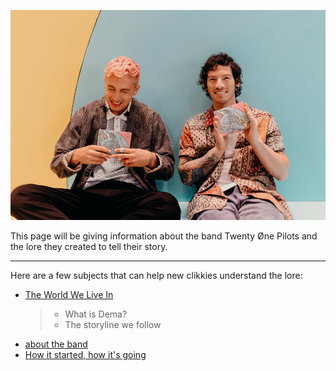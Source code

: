 ![the boys](Twentyonepilots/tyjo.jpg)  

This page will be giving information about the band Twenty Øne Pilots and the lore they created to tell their story.

--------------------------------------------------------------------------------
Here are a few subjects that can help new clikkies understand the lore:
- [The World We Live In](Dema.md)
  > - What is Dema?
  > - The storyline we follow
- [about the band](theband.md)
- [How it started, how it's going](moreabout.md)
